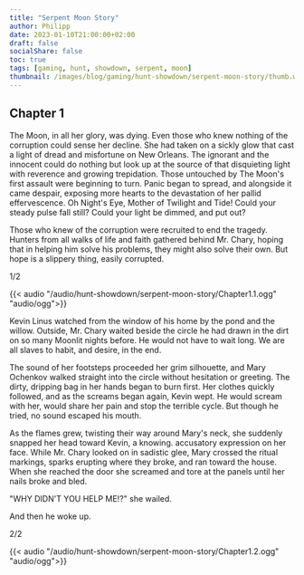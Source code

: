 ```yaml
---
title: "Serpent Moon Story"
author: Philipp
date: 2023-01-10T21:00:00+02:00
draft: false
socialShare: false
toc: true
tags: [gaming, hunt, showdown, serpent, moon]
thumbnail: /images/blog/gaming/hunt-showdown/serpent-moon-story/thumb.webp
---
```


## Chapter 1

The Moon, in all her glory, was dying. Even those who knew nothing of the corruption could sense her decline. She had taken on a sickly glow that cast a light of dread and misfortune on New Orleans. The ignorant and the innocent could do nothing but look up at the source of that disquieting light with reverence and growing trepidation. Those untouched by The Moon's first assault were beginning to turn. Panic began to spread, and alongside it came despair, exposing more hearts to the devastation of her pallid effervescence. Oh Night's Eye, Mother of Twilight and Tide! Could your steady pulse fall still? Could your light be dimmed, and put out?

Those who knew of the corruption were recruited to end the tragedy. Hunters from all walks of life and faith gathered behind Mr. Chary, hoping that in helping him solve his problems, they might also solve their own. But hope is a slippery thing, easily corrupted.

1/2

{{< audio "/audio/hunt-showdown/serpent-moon-story/Chapter1.1.ogg" "audio/ogg">}}

Kevin Linus watched from the window of his home by the pond and the willow. Outside, Mr. Chary waited beside the circle he had drawn in the dirt on so many Moonlit nights before. He would not have to wait long. We are all slaves to habit, and desire, in the end.

The sound of her footsteps proceeded her grim silhouette, and Mary Ochenkov walked straight into the circle without hesitation or greeting. The dirty, dripping bag in her hands began to burn first. Her clothes quickly followed, and as the screams began again, Kevin wept. He would scream with her, would share her pain and stop the terrible cycle. But though he tried, no sound escaped his mouth.

As the flames grew, twisting their way around Mary's neck, she suddenly snapped her head toward Kevin, a knowing. accusatory expression on her face. While Mr. Chary looked on in sadistic glee, Mary crossed the ritual markings, sparks erupting where they broke, and ran toward the house. When she reached the door she screamed and tore at the panels until her nails broke and bled.

"WHY DIDN'T YOU HELP ME!?" she wailed.

And then he woke up.

2/2

{{< audio "/audio/hunt-showdown/serpent-moon-story/Chapter1.2.ogg" "audio/ogg">}}